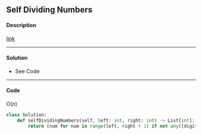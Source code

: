 ## Self Dividing Numbers

#### Description

[link](https://leetcode.com/problems/self-dividing-numbers/description/)

---

#### Solution

- See Code

---

#### Code

O(n)

```python
class Solution:
    def selfDividingNumbers(self, left: int, right: int) -> List[int]:
        return [num for num in range(left, right + 1) if not any([digit == '0' or num % int(digit) != 0 for digit in str(num)])]
```